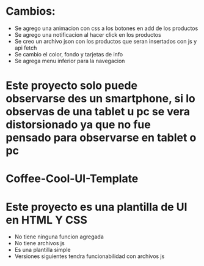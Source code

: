 # Cambios:
- Se agrego una animacion con css a los botones en add de los productos
- Se agrego una notificacion al hacer click en los productos
- Se creo un archivo json con los productos que seran insertados con js y api fetch
- Se cambio el color, fondo y tarjetas de info
- Se agrega menu inferior para la navegacion

# Este proyecto solo puede observarse des un smartphone, si lo observas de una tablet u pc se vera distorsionado ya que no fue pensado para observarse en tablet o pc
# Coffee-Cool-UI-Template
# Este proyecto es una plantilla de UI en HTML Y CSS
- No tiene ninguna funcion agregada
- No tiene archivos js
- Es una plantilla simple
- Versiones siguientes tendra funcionabilidad con archivos js
